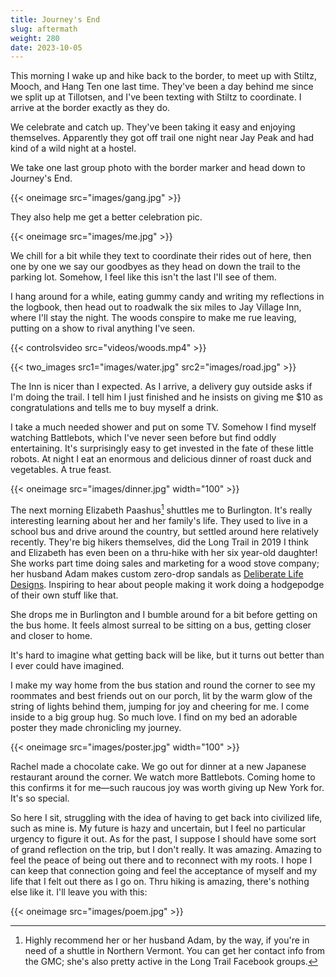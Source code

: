 ```yaml
---
title: Journey's End
slug: aftermath
weight: 280
date: 2023-10-05
---
```


This morning I wake up and hike back to the border, to meet up with Stiltz, Mooch, and Hang Ten one last time. They've been a day behind me since we split up at Tillotsen, and I've been texting with Stiltz to coordinate. I arrive at the border exactly as they do.

We celebrate and catch up. They've been taking it easy and enjoying themselves. Apparently they got off trail one night near Jay Peak and had kind of a wild night at a hostel.

We take one last group photo with the border marker and head down to Journey's End.

{{< oneimage src="images/gang.jpg" >}}

They also help me get a better celebration pic.

{{< oneimage src="images/me.jpg" >}}

We chill for a bit while they text to coordinate their rides out of here, then one by one we say our goodbyes as they head on down the trail to the parking lot. Somehow, I feel like this isn't the last I'll see of them.

I hang around for a while, eating gummy candy and writing my reflections in the logbook, then head out to roadwalk the six miles to Jay Village Inn, where I'll stay the night. The woods conspire to make me rue leaving, putting on a show to rival anything I've seen.

{{< controlsvideo src="videos/woods.mp4" >}}

{{< two_images src1="images/water.jpg" src2="images/road.jpg" >}}

The Inn is nicer than I expected. As I arrive, a delivery guy outside asks if I'm doing the trail. I tell him I just finished and he insists on giving me $10 as congratulations and tells me to buy myself a drink.

I take a much needed shower and put on some TV. Somehow I find myself watching Battlebots, which I've never seen before but find oddly entertaining. It's surprisingly easy to get invested in the fate of these little robots. At night I eat an enormous and delicious dinner of roast duck and vegetables. A true feast.

{{< oneimage src="images/dinner.jpg" width="100" >}}

The next morning Elizabeth Paashus[^1] shuttles me to Burlington. It's really interesting learning about her and her family's life. They used to live in a school bus and drive around the country, but settled around here relatively recently. They're big hikers themselves, did the Long Trail in 2019 I think and Elizabeth has even been on a thru-hike with her six year-old daughter! She works part time doing sales and marketing for a wood stove company; her husband Adam makes custom zero-drop sandals as [Deliberate Life Designs](https://www.deliberatelifedesigns.com/). Inspiring to hear about people making it work doing a hodgepodge of their own stuff like that.

She drops me in Burlington and I bumble around for a bit before getting on the bus home. It feels almost surreal to be sitting on a bus, getting closer and closer to home.

It's hard to imagine what getting back will be like, but it turns out better than I ever could have imagined.

I make my way home from the bus station and round the corner to see my roommates and best friends out on our porch, lit by the warm glow of the string of lights behind them, jumping for joy and cheering for me. I come inside to a big group hug. So much love. I find on my bed an adorable poster they made chronicling my journey.

{{< oneimage src="images/poster.jpg" width="100" >}}

Rachel made a chocolate cake. We go out for dinner at a new Japanese restaurant around the corner. We watch more Battlebots. Coming home to this confirms it for me—such raucous joy was worth giving up New York for. It's so special.

So here I sit, struggling with the idea of having to get back into civilized life, such as mine is. My future is hazy and uncertain, but I feel no particular urgency to figure it out. As for the past, I suppose I should have some sort of grand reflection on the trip, but I don't really. It was amazing. Amazing to feel the peace of being out there and to reconnect with my roots. I hope I can keep that connection going and feel the acceptance of myself and my life that I felt out there as I go on. Thru hiking is amazing, there's nothing else like it. I'll leave you with this:

{{< oneimage src="images/poem.jpg" >}}


[^1]: Highly recommend her or her husband Adam, by the way, if you're in need of a shuttle in Northern Vermont. You can get her contact info from the GMC; she's also pretty active in the Long Trail Facebook groups.
